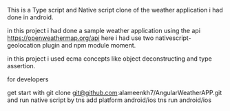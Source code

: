 This is a Type script and Native script clone of the weather application i had done in android.



in this project i had done a sample weather application using the api https://openweathermap.org/api here i had use two nativescript-geolocation plugin and npm module moment. 

in this project i used ecma concepts like object deconstructing and type assertion.

for developers 

get start with git clone git@github.com:alameenkh7/AngularWeatherAPP.git
and run native script by
tns add platform android/ios
tns run android/ios




